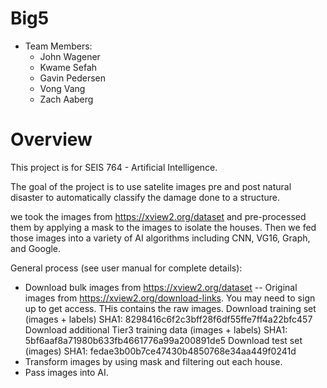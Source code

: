 # Big5

* Team Members:
  - John Wagener
  - Kwame Sefah
  - Gavin Pedersen 
  - Vong Vang
  - Zach Aaberg

# Overview
This project is for SEIS 764 - Artificial Intelligence.

The goal of the project is to use satelite images pre and post natural disaster to automatically classify the damage done to a structure.

we took the images from https://xview2.org/dataset and pre-processed them by applying a mask to the images to isolate the houses.
Then we fed those images into a variety of AI algorithms including CNN, VG16, Graph, and Google.

General process (see user manual for complete details):
- Download bulk images from https://xview2.org/dataset
-- Original images from https://xview2.org/download-links.  You may need to sign up to get access.  THis contains the raw images.
    Download training set (images + labels)
    SHA1: 8298416c6f2c3bff28f6df55ffe7ff4a22bfc457
    Download additional Tier3 training data (images + labels)
    SHA1: 5bf6aaf8a71980b633fb4661776a99a200891de5
    Download test set (images)
    SHA1: fedae3b00b7ce47430b4850768e34aa449f0241d
- Transform images by using mask and filtering out each house.
- Pass images into AI.

